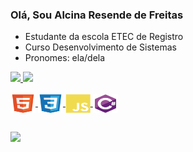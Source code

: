 ### Olá, Sou Alcina Resende de Freitas

- Estudante da escola ETEC de Registro
- Curso Desenvolvimento de Sistemas
- Pronomes: ela/dela


<div>
  <a href="https://github.com/AlcinaResendedeFreitas">
  <img height="180em" src="https://github-readme-stats.vercel.app/api?username=AlcinaResendedeFreitas&show_icons=true&theme=dracula&include_all_commits=true&count_private=true"/>
  <img height="180em" src="https://github-readme-stats.vercel.app/api/top-langs/?username=AlcinaResendedeFreitas&layout=compact&langs_count=16&theme=dracula"/>
</div>



<div style="display: inline_block"><br>
  <img align="center" alt="Alcina-HTML" height="30" width="40" src="https://raw.githubusercontent.com/devicons/devicon/master/icons/html5/html5-original.svg">
  <img align="center" alt="Alcina-CSS" height="30" width="40" src="https://raw.githubusercontent.com/devicons/devicon/master/icons/css3/css3-original.svg">
  <img align="center" alt="Alcina-Js" height="30" width="40" src="https://raw.githubusercontent.com/devicons/devicon/master/icons/javascript/javascript-plain.svg">
  <img align="center" alt="Alcina-Csharp" height="30" width="40" src="https://raw.githubusercontent.com/devicons/devicon/master/icons/csharp/csharp-original.svg">
</div>
  
  ##
 
<div> 
  
 
 
  <a href = "mailto:alcinafreitas06@gmail.com"><img src="https://img.shields.io/badge/-Gmail-%23333?style=for-the-badge&logo=gmail&logoColor=white" target="_blank"></a>
 
  
</div>

